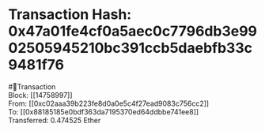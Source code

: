 
Transaction Hash: 0x47a01fe4cf0a5aec0c7796db3e9902505945210bc391ccb5daebfb33c9481f76
====================================================================================
  
#💸Transaction  
Block: [[14758997]]  
From: [[0xc02aaa39b223fe8d0a0e5c4f27ead9083c756cc2]]  
To: [[0x88185185e0bdf363da7195370ed64ddbbe741ee8]]  
Transferred: 0.474525 Ether